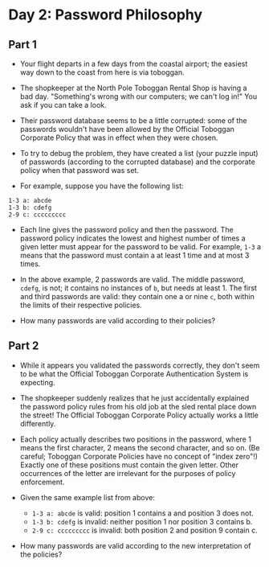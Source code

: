 # Day 2: Password Philosophy
## Part 1
* Your flight departs in a few days from the coastal airport; the easiest way down to the coast from here is via toboggan.

* The shopkeeper at the North Pole Toboggan Rental Shop is having a bad day. "Something's wrong with our computers; we can't log in!" You ask if you can take a look.

* Their password database seems to be a little corrupted: some of the passwords wouldn't have been allowed by the Official Toboggan Corporate Policy that was in effect when they were chosen.

* To try to debug the problem, they have created a list (your puzzle input) of passwords (according to the corrupted database) and the corporate policy when that password was set.

* For example, suppose you have the following list:
```
1-3 a: abcde
1-3 b: cdefg
2-9 c: ccccccccc
```
* Each line gives the password policy and then the password. The password policy indicates the lowest and highest number of times a given letter must appear for the password to be valid. For example, `1-3` a means that the password must contain a at least 1 time and at most 3 times.

* In the above example, 2 passwords are valid. The middle password, `cdefg`, is not; it contains no instances of `b`, but needs at least 1. The first and third passwords are valid: they contain one a or nine `c`, both within the limits of their respective policies.

* How many passwords are valid according to their policies?



## Part 2
* While it appears you validated the passwords correctly, they don't seem to be what the Official Toboggan Corporate Authentication System is expecting.

* The shopkeeper suddenly realizes that he just accidentally explained the password policy rules from his old job at the sled rental place down the street! The Official Toboggan Corporate Policy actually works a little differently.

* Each policy actually describes two positions in the password, where 1 means the first character, 2 means the second character, and so on. (Be careful; Toboggan Corporate Policies have no concept of "index zero"!) Exactly one of these positions must contain the given letter. Other occurrences of the letter are irrelevant for the purposes of policy enforcement.

* Given the same example list from above:
  * `1-3 a: abcde` is valid: position 1 contains a and position 3 does not.
  * `1-3 b: cdefg` is invalid: neither position 1 nor position 3 contains b.
  * `2-9 c: ccccccccc` is invalid: both position 2 and position 9 contain c.

* How many passwords are valid according to the new interpretation of the policies?

